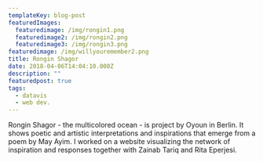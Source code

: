 ```yaml
---
templateKey: blog-post
featuredImages:
  featuredimage: /img/rongin1.png
  featuredimage2: /img/rongin2.png
  featuredimage3: /img/rongin3.png
featuredimage: /img/willyouremember2.png
title: Rongin Shagor
date: 2018-04-06T14:04:10.000Z
description: ""
featuredpost: true
tags:
  - datavis
  - web dev.
---
```

Rongin Shagor - the multicolored ocean - is project by Oyoun in Berlin. It shows poetic and artistic interpretations and inspirations that emerge from a poem by May Ayim. I worked on a website visualizing the network of inspiration and responses together with Zainab Tariq and Rita Eperjesi.

